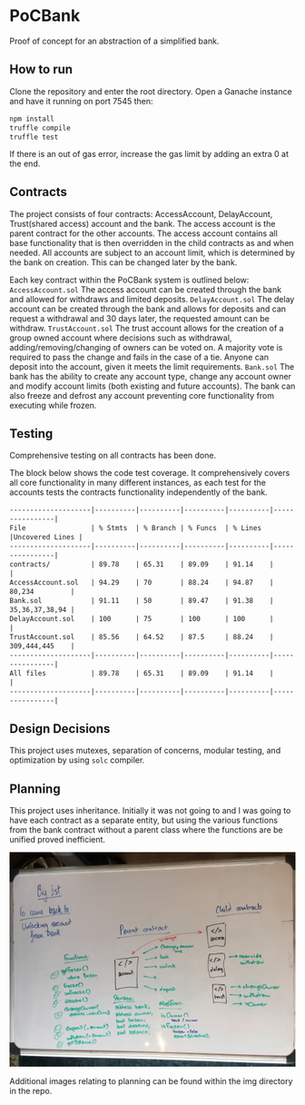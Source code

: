 # PoCBank
Proof of concept for an abstraction of a simplified bank. 

## How to run
Clone the repository and enter the root directory.
Open a Ganache instance and have it running on port 7545 then:
```
npm install
truffle compile
truffle test
```
If there is an out of gas error, increase the gas limit by adding an extra 0 at the end.

## Contracts
The project consists of four contracts: AccessAccount, DelayAccount, Trust(shared access) account and the bank. The access account is the parent contract for the other accounts. The access account contains all base functionality that is then overridden in the child contracts as and when needed. All accounts are subject to an account limit, which is determined by the bank on creation. This can be changed later by the bank.

Each key contract within the PoCBank system is outlined below:
`AccessAccount.sol` The access account can be created through the bank and allowed for withdraws and limited deposits. 
`DelayAccount.sol` The delay account can be created through the bank and allows for deposits and can request a withdrawal and 30 days later, the requested amount can be withdraw.
`TrustAccount.sol` The trust account allows for the creation of a group owned account where decisions such as withdrawal, adding/removing/changing of owners can be voted on. A majority vote is required to pass the change and fails in the case of a tie. Anyone can deposit into the account, given it meets the limit requirements.
`Bank.sol` The bank has the ability to create any account type, change any account owner and modify account limits (both existing and future accounts). The bank can also freeze and defrost any account preventing core functionality from executing while frozen.

## Testing
Comprehensive testing on all contracts has been done. 

The block below shows the code test coverage. It comprehensively covers all core functionality in many different instances, as each test for the accounts tests the contracts functionality independently of the bank. 

```
--------------------|----------|----------|----------|----------|----------------|
File                | % Stmts  | % Branch | % Funcs  | % Lines  |Uncovered Lines |
--------------------|----------|----------|----------|----------|----------------|
contracts/          | 89.78    | 65.31    | 89.09    | 91.14    |                |
AccessAccount.sol   | 94.29    | 70       | 88.24    | 94.87    | 80,234         |
Bank.sol            | 91.11    | 50       | 89.47    | 91.38    | 35,36,37,38,94 |
DelayAccount.sol    | 100      | 75       | 100      | 100      |                |
TrustAccount.sol    | 85.56    | 64.52    | 87.5     | 88.24    | 309,444,445    |
--------------------|----------|----------|----------|----------|----------------|
All files           | 89.78    | 65.31    | 89.09    | 91.14    |                |
--------------------|----------|----------|----------|----------|----------------|
```

## Design Decisions
This project uses mutexes, separation of concerns, modular testing, and optimization by using `solc` compiler. 

## Planning
This project uses inheritance. Initially it was not going to and I was going to have each contract as a separate entity, but using the various functions from the bank contract without a parent class where the functions are be unified proved inefficient.
<p align="center">  
  <img
   src="https://github.com/Nicca42/PoCBank/blob/master/img/Inheritance.JPG" alt="Inheritance"/>
  <br>
</p>

Additional images relating to planning can be found within the img directory in the repo.




